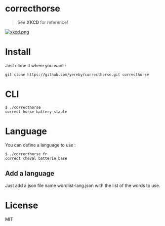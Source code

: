 # correcthorse

> See **XKCD** for reference!

[![xkcd.png][1]][2]

# Install

Just clone it where you want :
```shell
git clone https://github.com/yereby/correcthorse.git correcthorse
```

# CLI

```shell
$ ./correcthorse
correct horse battery staple
```

# Language
You can define a language to use :
```shell
$ ./correcthorse fr
correct cheval batterie base
```

## Add a language
Just add a json file name wordlist-lang.json with the list of the words to use.

# License

MIT

[1]: http://imgs.xkcd.com/comics/password_strength.png
[2]: http://xkcd.com/936/
